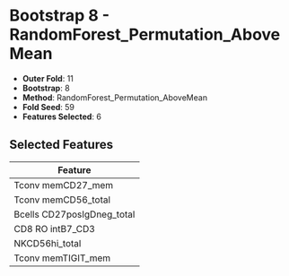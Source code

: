 # Bootstrap 8 - RandomForest_Permutation_AboveMean

- **Outer Fold**: 11
- **Bootstrap**: 8
- **Method**: RandomForest_Permutation_AboveMean
- **Fold Seed**: 59
- **Features Selected**: 6

## Selected Features

| Feature |
|---------|
| Tconv memCD27_mem |
| Tconv memCD56_total |
| Bcells CD27posIgDneg_total |
| CD8 RO intB7_CD3 |
| NKCD56hi_total |
| Tconv memTIGIT_mem |
